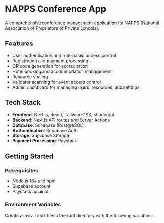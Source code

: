 # NAPPS Conference App

A comprehensive conference management application for NAPPS (National Association of Proprietors of Private Schools).

## Features

- User authentication and role-based access control
- Registration and payment processing
- QR code generation for accreditation
- Hotel booking and accommodation management
- Resource sharing
- Validator scanning for event access control
- Admin dashboard for managing users, resources, and settings

## Tech Stack

- **Frontend**: Next.js, React, Tailwind CSS, shadcn/ui
- **Backend**: Next.js API routes and Server Actions
- **Database**: Supabase (PostgreSQL)
- **Authentication**: Supabase Auth
- **Storage**: Supabase Storage
- **Payment Processing**: Paystack

## Getting Started

### Prerequisites

- Node.js 18+ and npm
- Supabase account
- Paystack account

### Environment Variables

Create a `.env.local` file in the root directory with the following variables:


